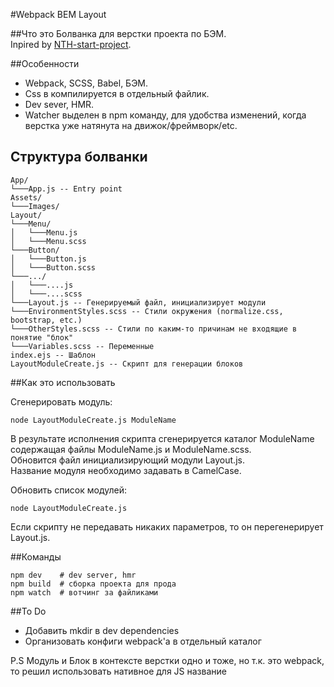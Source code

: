 #Webpack BEM Layout


##Что это
Болванка для верстки проекта по БЭМ.   
Inpired by [NTH-start-project](https://github.com/nicothin/NTH-start-project).  


##Особенности
* Webpack, SCSS, Babel, БЭМ.
* Css в компилируется в отдельный файлик.
* Dev sever, HMR.
* Watcher выделен в npm команду, для удобства изменений, когда верстка уже натянута на движок/фреймворк/etc.  


## Структура болванки
```
App/
└───App.js -- Entry point
Assets/
└───Images/ 
Layout/   
└───Menu/ 
│   └───Menu.js
│   └───Menu.scss
└───Button/
│   └───Button.js
│   └───Button.scss
└───.../
│   └───....js
│   └───....scss
└───Layout.js -- Генерируемый файл, инициализирует модули
└───EnvironmentStyles.scss -- Стили окружения (normalize.css, bootstrap, etc.)
└───OtherStyles.scss -- Стили по каким-то причинам не входящие в понятие "блок"
└───Variables.scss -- Переменные
index.ejs -- Шаблон
LayoutModuleCreate.js -- Скрипт для генерации блоков
```


##Как это использовать

Сгенерировать модуль:
```
node LayoutModuleCreate.js ModuleName
```
В результате исполнения скрипта сгенерируется каталог ModuleName 
содержащая файлы ModuleName.js и ModuleName.scss.  
Обновится файл инициализирующий модули Layout.js.  
Название модуля необходимо задавать в CamelCase.
  
Обновить список модулей:
```
node LayoutModuleCreate.js
```
Если скрипту не передавать никаких параметров, то он перегенерирует Layout.js.


##Команды
```
npm dev    # dev server, hmr
npm build  # сборка проекта для прода
npm watch  # вотчинг за файликами
```


##To Do
* Добавить mkdir в dev dependencies 
* Организовать конфиги webpack'a в отдельный каталог
 
P.S Модуль и Блок в контексте верстки одно и тоже, но т.к. это webpack, то решил использовать нативное для JS название